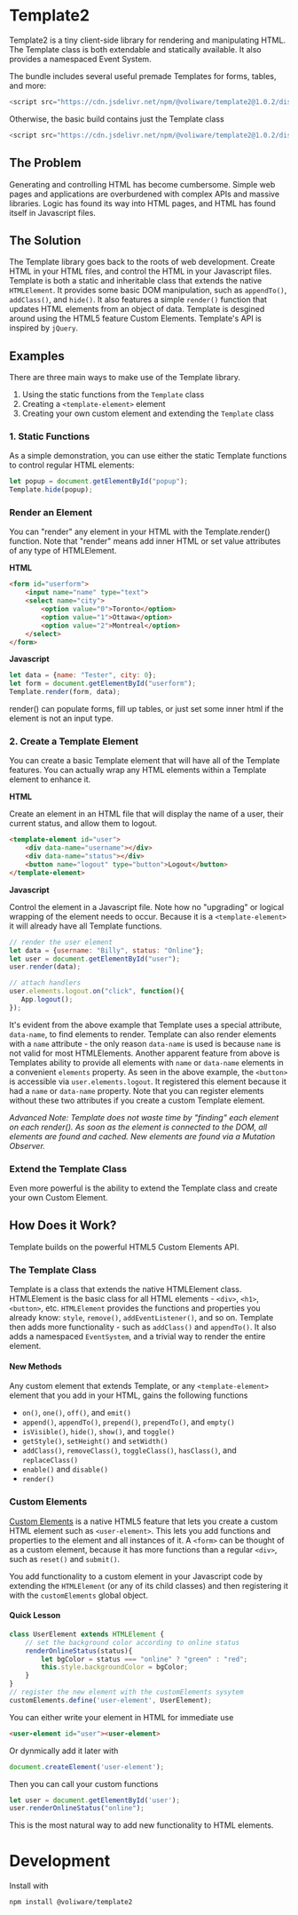 # Template2
Template2 is a tiny client-side library for rendering and manipulating HTML. The Template class is both extendable and statically available. It also provides a namespaced Event System.

The bundle includes several useful premade Templates for forms, tables, and more:
```js
<script src="https://cdn.jsdelivr.net/npm/@voliware/template2@1.0.2/dist/template2-bundle.min.js"></script>
````

Otherwise, the basic build contains just the Template class
```js
<script src="https://cdn.jsdelivr.net/npm/@voliware/template2@1.0.2/dist/template2.min.js"></script>
````

## The Problem
Generating and controlling HTML has become cumbersome. Simple web pages and applications are overburdened with complex APIs and massive libraries. Logic has found its way into HTML pages, and HTML has found itself in Javascript files. 

## The Solution
The Template library goes back to the roots of web development. Create HTML in your HTML files, and control the HTML in your Javascript files. Template is both a static and inheritable class that extends the native `HTMLElement`. It provides some basic DOM manipulation, such as `appendTo()`, `addClass()`, and `hide()`. It also features a simple `render()` function that updates HTML elements from an object of data. Template is desgined around using the HTML5 feature Custom Elements. Template's API is inspired by `jQuery`.

## Examples
There are three main ways to make use of the Template library.
1. Using the static functions from the `Template` class
2. Creating a `<template-element>` element 
3. Creating your own custom element and extending the `Template` class

### 1. Static Functions
As a simple demonstration, you can use either the static Template functions to control regular HTML elements:
```js
let popup = document.getElementById("popup");
Template.hide(popup);
```

### Render an Element
You can "render" any element in your HTML with the Template.render() function. Note that "render" means add inner HTML or set value attributes of any type of HTMLElement.

**HTML**
```html
<form id="userform">
    <input name="name" type="text">
    <select name="city">
        <option value="0">Toronto</option>
        <option value="1">Ottawa</option>
        <option value="2">Montreal</option>
    </select>
</form>
```

**Javascript**
```js
let data = {name: "Tester", city: 0};
let form = document.getElementById("userform");
Template.render(form, data);
```
render() can populate forms, fill up tables, or just set some inner html if the element is not an input type.

### 2. Create a Template Element
You can create a basic Template element that will have all of the Template features. You can actually wrap any HTML elements within a Template element to enhance it. 

**HTML**

Create an element in an HTML file that will display the name of a user, their current status, and allow them to logout.
```html
<template-element id="user">
    <div data-name="username"></div>
    <div data-name="status"></div>
    <button name="logout" type="button">Logout</button>
</template-element>
```

**Javascript**

Control the element in a Javascript file. Note how no "upgrading" or logical wrapping of the element needs to occur. Because it is a `<template-element>` it will already have all Template functions.
```js
// render the user element
let data = {username: "Billy", status: "Online"};
let user = document.getElementById("user");
user.render(data);

// attach handlers
user.elements.logout.on("click", function(){
   App.logout();
});
```

It's evident from the above example that Template uses a special attribute, `data-name`, to find elements to render. Template can also render elements with a `name` attribute - the only reason `data-name` is used is because `name` is not valid for most HTMLElements. Another apparent feature from above is Templates ability to provide all elements with `name` or `data-name` elements in a convenient `elements` property. As seen in the above example, the `<button>` is accessible via `user.elements.logout`. It registered this element because it had a `name` or `data-name` property. Note that you can register elements without these two attributes if you create a custom Template element.

*Advanced Note: Template does not waste time by "finding" each element on each render(). As soon as the element is connected to the DOM, all elements are found and cached. New elements are found via a Mutation Observer.*

### Extend the Template Class
Even more powerful is the ability to extend the Template class and create your own Custom Element.

## How Does it Work?
Template builds on the powerful HTML5 Custom Elements API.

### The Template Class
Template is a class that extends the native HTMLElement class. HTMLElement is the basic class for all HTML elements - `<div>`, `<h1>`, `<button>`, etc. `HTMLElement` provides the functions and properties you already know: `style`, `remove()`, `addEventListener()`, and so on. Template then adds more functionality - such as `addClass()` and `appendTo()`. It also adds a namespaced `EventSystem`, and a trivial way to render the entire element.

#### New Methods
Any custom element that extends Template, or any `<template-element>` element that you add in your HTML, gains the following functions

- `on()`, `one()`, `off()`, and `emit()`
- `append()`, `appendTo()`, `prepend()`, `prependTo()`, and `empty()`
- `isVisible()`, `hide()`, `show()`, and `toggle()`
- `getStyle()`, `setHeight()` and `setWidth()`
- `addClass()`, `removeClass()`, `toggleClass()`, `hasClass()`, and `replaceClass()`
- `enable()` and `disable()`
- `render()`

### Custom Elements
[Custom Elements](https://tinyurl.com/y7vqn4df) is a native HTML5 feature that lets you create a custom HTML element such as `<user-element>`. This lets you add functions and properties to the element and all instances of it. A `<form>` can be thought of as a custom element, because it has more functions than a regular `<div>`, such as `reset()` and `submit()`.

You add functionality to a custom element in your Javascript code by extending the `HTMLElement` (or any of its child classes) and then registering it with the `customElements` global object.

#### Quick Lesson

```js
class UserElement extends HTMLElement {
    // set the background color according to online status
    renderOnlineStatus(status){
        let bgColor = status === "online" ? "green" : "red";
        this.style.backgroundColor = bgColor;
    }
}
// register the new element with the customElements sysytem
customElements.define('user-element', UserElement);
```

You can either write your element in HTML for immediate use

```html
<user-element id="user"><user-element>
```

Or dynmically add it later with 

```js
document.createElement('user-element');
````

Then you can call your custom functions

```js
let user = document.getElementById('user');
user.renderOnlineStatus("online");
```

This is the most natural way to add new functionality to HTML elements.

# Development
Install with

`npm install @voliware/template2`
